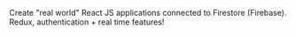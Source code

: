 Create "real world" React JS applications connected to Firestore (Firebase). Redux, authentication + real time features!
